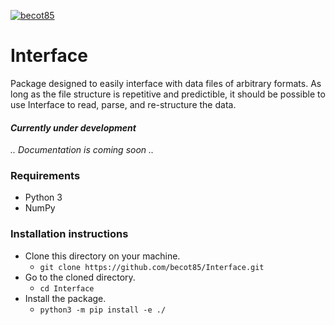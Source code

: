[![becot85](https://circleci.com/gh/becot85/Interface.svg?style=shield)](https://app.circleci.com/pipelines/github/becot85/Interface?filter=all)

# Interface

Package designed to easily interface with data files of arbitrary formats. As long as the file structure is repetitive and predictible, it should be possible to use Interface to read, parse, and re-structure the data.

#### *Currently under development*
*.. Documentation is coming soon ..*

### Requirements
* Python 3
* NumPy

### Installation instructions

* Clone this directory on your machine.
	* `git clone https://github.com/becot85/Interface.git`
* Go to the cloned directory.
	* `cd Interface`
* Install the package.
	* `python3 -m pip install -e ./`

